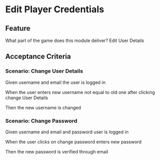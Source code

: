 # Edit Player Credentials

## Feature

What part of the game does this module deliver?
Edit User Details

## Acceptance Criteria

### Scenario: Change User Details

  Given username and email
  the user is logged in

  When the user enters new username not equal to old one
  after clicking change User Details

  Then the new username is changed

### Scenario: Change Password

  Given username and email and password
  user is logged in

  When the user clicks on change password
  enters new password

  Then the new password is verified through email
